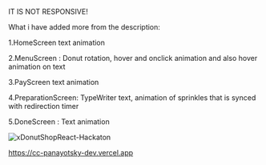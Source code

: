 IT IS NOT RESPONSIVE!

<p>What i have added more from the description:</p>
  <p>1.HomeScreen text animation</p>
  <p>2.MenuScreen : Donut rotation, hover and onclick animation and also hover animation on text</p>
  <p>3.PayScreen text animation</p>
  <p>4.PreparationScreen: TypeWriter text, animation of sprinkles that is synced with redirection timer</p>
  <p>5.DoneScreen : Text animation</p>

![xDonutShopReact-Hackaton](https://user-images.githubusercontent.com/104060829/209506489-17b46a0e-6b3f-41e8-b30e-e9f74481171b.PNG)

https://cc-panayotsky-dev.vercel.app

